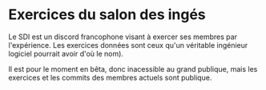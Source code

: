 # Exercices du salon des ingés

Le SDI est un discord francophone visant à exercer ses membres par l'expérience. Les exercices données sont ceux qu'un véritable ingénieur logiciel pourrait avoir d'où le nom).

Il est pour le moment en bêta, donc inacessible au grand publique, mais les exercices et les commits des membres actuels sont publique.
